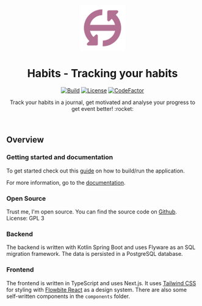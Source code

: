 <p align="center">
    <a href="https://github.com/bfhmea4/mea4_01_habits">
        <img height="120px" src="./assets/habits_logo_original.png" />
    </a>
    <h1 align="center">
        Habits - Tracking your habits
    </h1>
</p>

<p align="center">
  <a href="https://github.com/bfhmea4/mea4_01_habits/issues"><img
    src="https://img.shields.io/github/issues/bfhmea4/mea4_01_habits"
    alt="Build"
  /></a>
  <a href="https://github.com/bfhmea4/mea4_01_habits"><img
    src="https://img.shields.io/github/license/bfhmea4/mea4_01_habits"
    alt="License"
  /></a>
  <a href="https://www.codefactor.io/repository/github/bfhmea4/mea4_01_habits">
    <img src="https://www.codefactor.io/repository/github/bfhmea4/mea4_01_habits/badge" alt="CodeFactor" />
  </a>
</p>

<p align="center">
  Track your habits in a journal, get motivated and analyse your progress to get event better! :rocket:
</p>

<br>

## Overview
### Getting started and documentation

To get started check out this [guide](https://bfhmea4.github.io/mea4_01_habits/getting-started/) on how to build/run the application.

For more information, go to the [documentation](https://bfhmea4.github.io/mea4_01_habits/).

### Open Source

Trust me, I'm open source.
You can find the source code on [Github](https://github.com/bfhmea4/mea4_01_habits).
License: GPL 3

### Backend

The backend is written with Kotlin Spring Boot and uses Flyware as an SQL migration framework.
The data is persisted in a PostgreSQL database. 

### Frontend

The frontend is written in TypeScript and uses Next.js.
It uses [Tailwind CSS](https://tailwindcss.com/) for styling with [Flowbite React](https://flowbite-react.com) as a design system.
There are also some self-written components in the `components` folder.

